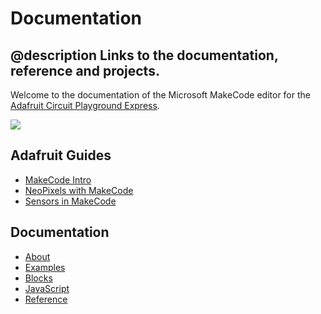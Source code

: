 # Documentation

## @description Links to the documentation, reference and projects.

Welcome to the documentation of the Microsoft MakeCode editor for the [Adafruit Circuit Playground Express](https://www.adafruit.com/product/3333).

![](https://cdn-shop.adafruit.com/970x728/3333-04.jpg)

## Adafruit Guides

* [MakeCode Intro](https://learn.adafruit.com/makecode)
* [NeoPixels with MakeCode](https://learn.adafruit.com/neopixels-with-makecode)
* [Sensors in MakeCode](https://learn.adafruit.com/sensors-in-makecode)

## Documentation

* [About](/about)
* [Examples](/examples)
* [Blocks](/blocks)
* [JavaScript](/javascript)
* [Reference](/reference)